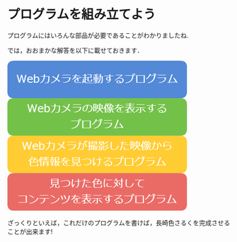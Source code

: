 # プログラムを組み立てよう

プログラムにはいろんな部品が必要であることがわかりましたね.

では，おおまかな解答を以下に載せておきます．


![](/img/jouken.png)

ざっくりといえば，これだけのプログラムを書けば，長崎色さるくを完成させることが出来ます!

